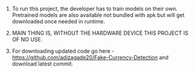 1)	To run this project, the developer has to train models on their own. Pretrained models are also available not bundled with apk but will get downloaded once needed in runtime.

2)	MAIN THING IS, WITHOUT THE HARDWARE DEVICE THIS PROJECT IS OF NO USE.

3)	For downloading updated code go here - https://github.com/adizagade20/Fake-Currency-Detection and download latest commit.